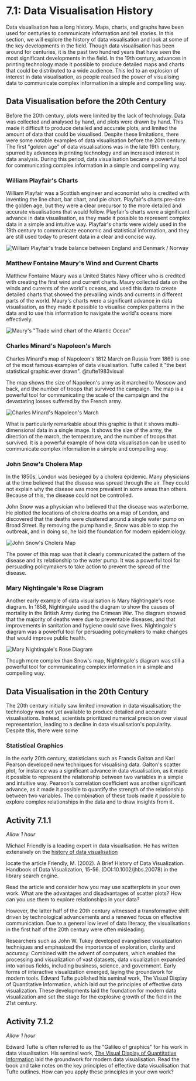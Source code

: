 # 7.1: Data Visualisation History

Data visualisation has a long history. Maps, charts, and graphs have been used
for centuries to communicate information and tell stories. In this section, we
will explore the history of data visualisation and look at some of the key
developments in the field. Though data visualisation has been around for
centuries, it is the past two hundred years that have seen the most significant
developments in the field. In the 19th century, advances in printing technology
made it possible to produce detailed maps and charts that could be distributed
to a wide audience. This led to an explosion of interest in data visualisation,
as people realised the power of visualising data to communicate complex
information in a simple and compelling way.

## Data Visualisation before the 20th Century

Before the 20th century, plots were limited by the lack of technology. Data was
collected and analysed by hand, and plots were drawn by hand. This made it
difficult to produce detailed and accurate plots, and limited the amount of data
that could be visualised. Despite these limitations, there were some notable
examples of data visualisation before the 20th century. The first "golden age"
of data visualisations was in the late 19th century, spurred by advances in
printing technology and an increased interest in data analysis. During this
period, data visualisation became a powerful tool for communicating complex
information in a simple and compelling way.

### William Playfair's Charts

William Playfair was a Scottish engineer and economist who is credited with
inventing the line chart, bar chart, and pie chart. Playfair's charts pre-date
the golden age, but they were a clear precursor to the more detailed and
accurate visualisations that would follow. Playfair's charts were a significant
advance in data visualisation, as they made it possible to represent complex
data in a simple and intuitive way. Playfair's charts were widely used in the
19th century to communicate economic and statistical information, and they are
still used today to present data in a clear and concise way.

![William Playfair's trade balance between England and Denmark / Norway](../Assets/datavis_Playfair_trade.png)

### Matthew Fontaine Maury's Wind and Current Charts

Matthew Fontaine Maury was a United States Navy officer who is credited with
creating the first wind and current charts. Maury collected data on the winds
and currents of the world's oceans, and used this data to create detailed charts
that showed the prevailing winds and currents in different parts of the world.
Maury's charts were a significant advance in data visualisation, as they made it
possible to visualise complex patterns in the data and to use this information
to navigate the world's oceans more effectively.

![Maury's "Trade wind chart of the Atlantic Ocean"](../Assets/datavis_Maury_ocean.png)

### Charles Minard's Napoleon's March

Charles Minard's map of Napoleon's 1812 March on Russia from 1869 is one of the
most famous examples of data visualisation. Tufte called it "the best
statistical graphic ever drawn". @tufte1983visual

The map shows the size of Napoleon's army as it marched to Moscow and back, and
the number of troops that survived the campaign. The map is a powerful tool for
communicating the scale of the campaign and the devastating losses suffered by
the French army.

![Charles Minard's Napoleon's March](../Assets/datavis_Napoleon_march.png)

What is particularly remarkable about this graphic is that it shows
multi-dimensional data in a single image. It shows the size of the army, the
direction of the march, the temperature, and the number of troops that survived.
It is a powerful example of how data visualisation can be used to communicate
complex information in a simple and compelling way.

### John Snow's Cholera Map

In the 1850s, London was besieged by a cholera epidemic. Many physicians at the
time believed that the disease was spread through the air. They could not
explain why the disease was more prevalent in some areas than others. Because of
this, the disease could not be controlled.

John Snow was a physician who believed that the disease was waterborne. He
plotted the locations of cholera deaths on a map of London, and discovered that
the deaths were clustered around a single water pump on Broad Street. By
removing the pump handle, Snow was able to stop the outbreak, and in doing so,
he laid the foundation for modern epidemiology.

![John Snow's Cholera Map](../Assets/datavis_john_snow_cholera.png)

The power of this map was that it clearly communicated the pattern of the
disease and its relationship to the water pump. It was a powerful tool for
persuading policymakers to take action to prevent the spread of the disease.

### Mary Nightingale's Rose Diagram

Another early example of data visualisation is Mary Nightingale's rose diagram.
In 1858, Nightingale used the diagram to show the causes of mortality in the
British Army during the Crimean War. The diagram showed that the majority of
deaths were due to preventable diseases, and that improvements in sanitation and
hygiene could save lives. Nightingale's diagram was a powerful tool for
persuading policymakers to make changes that would improve public health.

![Mary Nightingale's Rose Diagram](../Assets/datavis_mary_nightingale_rose.png)

Though more complex than Snow's map, Nightingale's diagram was still a powerful
tool for communicating complex information in a simple and compelling way.

## Data Visualisation in the 20th Century

The 20th century initially saw limited innovation in data visualisation; the
technology was not yet available to produce detailed and accurate
visualisations. Instead, scientists prioritized numerical precision over
visual representation, leading to a decline in data visualisation's popularity.
Despite this, there were some

### Statistical Graphics

In the early 20th century, statisticians such as Francis Galton and Karl Pearson
developed new techniques for visualising data. Galton's scatter plot, for
instance was a significant advance in data visualisation, as it made it possible
to represent the relationship between two variables in a simple and intuitive
way. Pearson's correlation coefficient was another significant advance, as it
made it possible to quantify the strength of the relationship between two
variables. The combination of these tools made it possible to explore complex
relationships in the data and to draw insights from it.

## Activity 7.1.1

_Allow 1 hour_

Michael Friendly is a leading expert in data visualisation. He has written extensively on the [history of data visualisation](https://www.datavis.ca/papers/gfkl.pdf)

locate the article Friendly, M. (2002). A Brief History of Data Visualization.
Handbook of Data Visualization, 15-56. (DOI:10.1002/jhbs.20078) in the library
search engine.

<!--[also available here](https://datavis.ca/papers/friendly-scat.pdf).-->  Read the article and consider how you may use scatterplots in your own work. What are the advantages and disadvantages of scatter plots? How can you use them to explore relationships in your data?

However, the latter half of the 20th century witnessed a transformative shift
driven by technological advancements and a renewed focus on effective
communication. Due to a general low level of data literacy, the visualisations
in the first half of the 20th century were often misleading.

Researchers such as John W. Tukey developed evangelised visualization techniques
and emphasized the importance of exploration, clarity and accuracy. Combined
with the advent of computers, which enabled the processing and visualization of
vast datasets, data visualization expanded into various fields, including
business, science, and government. Early forms of interactive visualization
emerged, laying the groundwork for modern tools. Edward Tufte published his
seminal work, The Visual Display of Quantitative Information, which laid out the
principles of effective data visualization. These developments laid the
foundation for modern data visualization and set the stage for the explosive
growth of the field in the 21st century.

## Activity 7.1.2

_Allow 1 hour_

Edward Tufte is often referred to as the "Galileo of graphics" for his work in data visualisation. His seminal work, [The Visual Display of Quantitative Information](https://www.edwardtufte.com/tufte/books_vdqi) laid the groundwork for modern data visualisation. Read the book and take notes on the key principles of effective data visualisation that Tufte outlines. How can you apply these principles in your own work?

<!-- TODO: mention infographics, call back to literacy -->

<!-- TODO: add 4 activities -->
